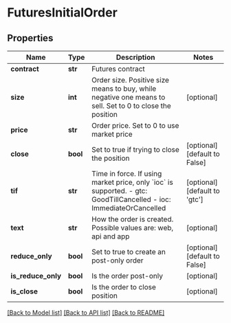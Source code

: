 # FuturesInitialOrder

## Properties
Name | Type | Description | Notes
------------ | ------------- | ------------- | -------------
**contract** | **str** | Futures contract | 
**size** | **int** | Order size. Positive size means to buy, while negative one means to sell. Set to 0 to close the position | [optional] 
**price** | **str** | Order price. Set to 0 to use market price | 
**close** | **bool** | Set to true if trying to close the position | [optional] [default to False]
**tif** | **str** | Time in force. If using market price, only &#x60;ioc&#x60; is supported.  - gtc: GoodTillCancelled - ioc: ImmediateOrCancelled | [optional] [default to 'gtc']
**text** | **str** | How the order is created. Possible values are: web, api and app | [optional] 
**reduce_only** | **bool** | Set to true to create an post-only order | [optional] [default to False]
**is_reduce_only** | **bool** | Is the order post-only | [optional] 
**is_close** | **bool** | Is the order to close position | [optional] 

[[Back to Model list]](../README.md#documentation-for-models) [[Back to API list]](../README.md#documentation-for-api-endpoints) [[Back to README]](../README.md)


